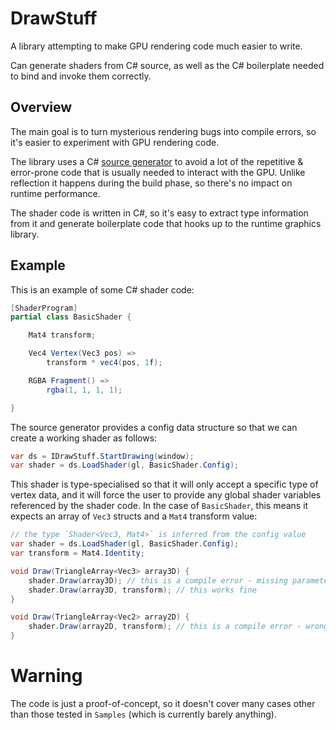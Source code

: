 # DrawStuff

A library attempting to make GPU rendering code much easier to write.

Can generate shaders from C# source, as well as the C# boilerplate needed to bind and invoke them correctly.

## Overview

The main goal is to turn mysterious rendering bugs into compile errors, so it's easier to experiment with GPU rendering code.

The library uses a C# [source generator](https://devblogs.microsoft.com/dotnet/introducing-c-source-generators/) to avoid a lot of the repetitive & error-prone code that is usually needed to interact with the GPU. Unlike reflection it happens during the build phase, so there's no impact on runtime performance.

The shader code is written in C#, so it's easy to extract type information from it and generate boilerplate code that hooks up to the runtime graphics library.

## Example

This is an example of some C# shader code:

```csharp
[ShaderProgram]
partial class BasicShader {

    Mat4 transform;

    Vec4 Vertex(Vec3 pos) =>
        transform * vec4(pos, 1f);

    RGBA Fragment() =>
        rgba(1, 1, 1, 1);

}
```

The source generator provides a config data structure so that we can create a working shader as follows:

```csharp
var ds = IDrawStuff.StartDrawing(window);
var shader = ds.LoadShader(gl, BasicShader.Config);
```

This shader is type-specialised so that it will only accept a specific type of vertex data, and it will force the user to provide any global shader variables referenced by the shader code. In the case of `BasicShader`, this means it expects an array of `Vec3` structs and a `Mat4` transform value:

```csharp
// the type `Shader<Vec3, Mat4>` is inferred from the config value
var shader = ds.LoadShader(gl, BasicShader.Config);
var transform = Mat4.Identity;

void Draw(TriangleArray<Vec3> array3D) {
    shader.Draw(array3D); // this is a compile error - missing parameter
    shader.Draw(array3D, transform); // this works fine
}

void Draw(TriangleArray<Vec2> array2D) {
    shader.Draw(array2D, transform); // this is a compile error - wrong vertex type
}
```

# Warning

The code is just a proof-of-concept, so it doesn't cover many cases other than those tested in `Samples` (which is currently barely anything).
